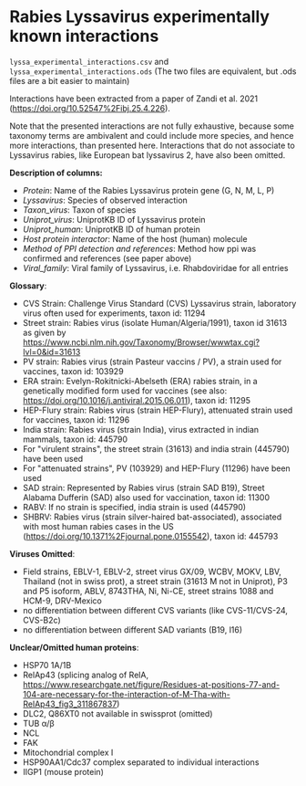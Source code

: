 # Rabies Lyssavirus experimentally known interactions

`lyssa_experimental_interactions.csv` and `lyssa_experimental_interactions.ods`
(The two files are equivalent, but .ods files are a bit easier to maintain)


Interactions have been extracted from a paper of Zandi et al. 2021 
(https://doi.org/10.52547%2Fibj.25.4.226).

Note that the presented interactions are not fully exhaustive, because some taxonomy terms
are ambivalent and could include more species, and hence more interactions, than presented here.
Interactions that do not associate to Lyssavirus rabies, like European bat lyssavirus 2, have also been omitted.

**Description of columns:**
* *Protein*: Name of the Rabies Lyssavirus protein gene (G, N, M, L, P)
* *Lyssavirus*: Species of observed interaction
* *Taxon_virus*: Taxon of species
* *Uniprot_virus*: UniprotKB ID of Lyssavirus protein
* *Uniprot_human*: UniprotKB ID of human protein
* *Host protein interactor*: Name of the host (human) molecule
* *Method of PPI detection and references*: Method how ppi was confirmed and references (see paper above)
* *Viral_family*: Viral family of Lyssavirus, i.e. Rhabdoviridae for all entries

**Glossary**:

* CVS Strain: Challenge Virus Standard (CVS) Lyssavirus strain, laboratory virus often used for
experiments, taxon id: 11294
* Street strain: Rabies virus (isolate Human/Algeria/1991), 
taxon id 31613 as given by https://www.ncbi.nlm.nih.gov/Taxonomy/Browser/wwwtax.cgi?lvl=0&id=31613
* PV strain: Rabies virus (strain Pasteur vaccins / PV), a strain used for vaccines, taxon id: 103929
* ERA strain: Evelyn-Rokitnicki-Abelseth (ERA) rabies strain, in a genetically modified form used for vaccines
(see also: https://doi.org/10.1016/j.antiviral.2015.06.011), taxon id: 11295
* HEP-Flury strain: Rabies virus (strain HEP-Flury), attenuated strain used for vaccines, taxon id: 11296
* India strain: Rabies virus (strain India), virus extracted in indian mammals, taxon id: 445790
* For "virulent strains", the street strain (31613) and india strain (445790) have been used
* For "attenuated strains", PV (103929) and HEP-Flury (11296) have been used
* SAD strain: Represented by Rabies virus (strain SAD B19), Street Alabama Dufferin (SAD) also used for 
vaccination, taxon id: 11300
* RABV: If no strain is specified, india strain is used (445790)
* SHBRV: Rabies virus (strain silver-haired bat-associated), associated with most human rabies cases in the US
  (https://doi.org/10.1371%2Fjournal.pone.0155542), taxon id: 445793

**Viruses Omitted**:
* Field strains, EBLV-1, EBLV-2, street virus GX/09, WCBV, MOKV, LBV, Thailand (not in swiss prot), a street strain
  (31613 M not in Uniprot), P3 and P5 isoform, ABLV, 8743THA, Ni, Ni-CE, street strains 1088 and HCM-9, DRV-Mexico
* no differentiation between different CVS variants (like CVS-11/CVS-24, CVS-B2c)
* no differentiation between different SAD variants (B19, l16)

**Unclear/Omitted human proteins**:
* HSP70 1A/1B
* RelAp43 (splicing analog of RelA, https://www.researchgate.net/figure/Residues-at-positions-77-and-104-are-necessary-for-the-interaction-of-M-Tha-with-RelAp43_fig3_311867837)
* DLC2, Q86XT0 not available in swissprot (omitted)
* TUB α/β
* NCL
* FAK
* Mitochondrial complex I
* HSP90AA1/Cdc37 complex separated to individual interactions
* IIGP1 (mouse protein)